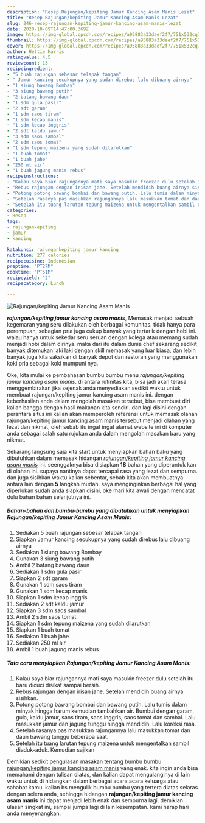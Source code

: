 ```yaml
---
description: "Resep Rajungan/kepiting Jamur Kancing Asam Manis Lezat"
title: "Resep Rajungan/kepiting Jamur Kancing Asam Manis Lezat"
slug: 246-resep-rajungan-kepiting-jamur-kancing-asam-manis-lezat
date: 2020-10-09T14:47:00.369Z
image: https://img-global.cpcdn.com/recipes/a95883a33daef2f7/751x532cq70/rajungankepiting-jamur-kancing-asam-manis-foto-resep-utama.jpg
thumbnail: https://img-global.cpcdn.com/recipes/a95883a33daef2f7/751x532cq70/rajungankepiting-jamur-kancing-asam-manis-foto-resep-utama.jpg
cover: https://img-global.cpcdn.com/recipes/a95883a33daef2f7/751x532cq70/rajungankepiting-jamur-kancing-asam-manis-foto-resep-utama.jpg
author: Hettie Harris
ratingvalue: 4.5
reviewcount: 13
recipeingredient:
- "5 buah rajungan sebesar telapak tangan"
- " Jamur kancing secukupnya yang sudah direbus lalu dibuang airnya"
- "1 siung bawang Bombay"
- "3 siung bawang putih"
- "2 batang bawang daun"
- "1 sdm gula pasir"
- "2 sdt garam"
- "1 sdm saos tiram"
- "1 sdm kecap manis"
- "1 sdm kecap inggris"
- "2 sdt kaldu jamur"
- "3 sdm saos sambal"
- "2 sdm saos tomat"
- "1 sdm tepung maizena yang sudah dilarutkan"
- "1 buah tomat"
- "1 buah jahe"
- "250 ml air"
- "1 buah jagung manis rebus"
recipeinstructions:
- "Kalau saya biar rajungannya mati saya masukin freezer dulu setelah itu baru dicuci disikat sampai bersih."
- "Rebus rajungan dengan irisan jahe. Setelah mendidih buang airnya sisihkan."
- "Potong potong bawang bombai dan bawang putih. Lalu tumis dalam minyak hingga harum kemudian tambahkan air. Bumbui dengan garam, gula, kaldu jamur, saos tiram, saos inggris, saos tomat dan sambal. Lalu masukkan jamur dan jagung tunggu hingga mendidih. Lalu koreksi rasa."
- "Setelah rasanya pas masukkan rajungannya lalu masukkan tomat dan daun bawang tunggu beberapa saat."
- "Setelah itu tuang larutan tepung maizena untuk mengentalkan sambil diaduk-aduk. Kemudian sajikan"
categories:
- Resep
tags:
- rajungankepiting
- jamur
- kancing

katakunci: rajungankepiting jamur kancing 
nutrition: 277 calories
recipecuisine: Indonesian
preptime: "PT27M"
cooktime: "PT51M"
recipeyield: "2"
recipecategory: Lunch

---
```



![Rajungan/kepiting Jamur Kancing Asam Manis](https://img-global.cpcdn.com/recipes/a95883a33daef2f7/751x532cq70/rajungankepiting-jamur-kancing-asam-manis-foto-resep-utama.jpg)

<b><i>rajungan/kepiting jamur kancing asam manis</i></b>, Memasak menjadi sebuah kegemaran yang seru dilakukan oleh berbagai komunitas. tidak hanya para perempuan, sebagian pria juga cukup banyak yang tertarik dengan hobi ini. walau hanya untuk sekedar seru seruan dengan kolega atau memang sudah menjadi hobi dalam dirinya. maka dari itu dalam dunia chef sekarang sedikit banyak ditemukan laki laki dengan skill memasak yang luar biasa, dan lebih banyak juga kita saksikan di banyak depot dan restoran yang menggunakan koki pria sebagai koki mumpuni nya.

Oke, kita mulai ke pembahasan bumbu bumbu menu <i>rajungan/kepiting jamur kancing asam manis</i>. di antara rutinitas kita, bisa jadi akan terasa menggembirakan jika sejenak anda menyediakan sedikit waktu untuk membuat rajungan/kepiting jamur kancing asam manis ini. dengan keberhasilan anda dalam mengolah masakan tersebut, bisa membuat diri kalian bangga dengan hasil makanan kita sendiri. dan lagi disini dengan perantara situs ini kalian akan memperoleh referensi untuk memasak olahan <u>rajungan/kepiting jamur kancing asam manis</u> tersebut menjadi olahan yang lezat dan nikmat, oleh sebab itu ingat ingat alamat website ini di komputer anda sebagai salah satu rujukan anda dalam mengolah masakan baru yang nikmat.




Sekarang langsung saja kita start untuk menyiapkan bahan baku yang dibutuhkan dalam memasak hidangan <u><i>rajungan/kepiting jamur kancing asam manis</i></u> ini. seenggaknya bisa disiapkan <b>18</b> bahan yang diperuntuk kan di olahan ini. supaya nantinya dapat tercapai rasa yang lezat dan sempurna. dan juga sisihkan waktu kalian sebentar, sebab kita akan membuatnya antara lain dengan <b>5</b> langkah mudah. saya menginginkan berbagai hal yang diperlukan sudah anda siapkan disini, oke mari kita awali dengan mencatat dulu bahan bahan selanjutnya ini.

<!--inarticleads1-->

##### Bahan-bahan dan bumbu-bumbu yang dibutuhkan untuk menyiapkan Rajungan/kepiting Jamur Kancing Asam Manis:

1. Sediakan 5 buah rajungan sebesar telapak tangan
1. Siapkan  Jamur kancing secukupnya yang sudah direbus lalu dibuang airnya
1. Sediakan 1 siung bawang Bombay
1. Gunakan 3 siung bawang putih
1. Ambil 2 batang bawang daun
1. Sediakan 1 sdm gula pasir
1. Siapkan 2 sdt garam
1. Gunakan 1 sdm saos tiram
1. Gunakan 1 sdm kecap manis
1. Siapkan 1 sdm kecap inggris
1. Sediakan 2 sdt kaldu jamur
1. Siapkan 3 sdm saos sambal
1. Ambil 2 sdm saos tomat
1. Siapkan 1 sdm tepung maizena yang sudah dilarutkan
1. Siapkan 1 buah tomat
1. Sediakan 1 buah jahe
1. Sediakan 250 ml air
1. Ambil 1 buah jagung manis rebus




<!--inarticleads2-->

##### Tata cara menyiapkan Rajungan/kepiting Jamur Kancing Asam Manis:

1. Kalau saya biar rajungannya mati saya masukin freezer dulu setelah itu baru dicuci disikat sampai bersih.
1. Rebus rajungan dengan irisan jahe. Setelah mendidih buang airnya sisihkan.
1. Potong potong bawang bombai dan bawang putih. Lalu tumis dalam minyak hingga harum kemudian tambahkan air. Bumbui dengan garam, gula, kaldu jamur, saos tiram, saos inggris, saos tomat dan sambal. Lalu masukkan jamur dan jagung tunggu hingga mendidih. Lalu koreksi rasa.
1. Setelah rasanya pas masukkan rajungannya lalu masukkan tomat dan daun bawang tunggu beberapa saat.
1. Setelah itu tuang larutan tepung maizena untuk mengentalkan sambil diaduk-aduk. Kemudian sajikan




Demikian sedikit pengulasan masakan tentang bumbu bumbu <u>rajungan/kepiting jamur kancing asam manis</u> yang enak. kita ingin anda bisa memahami dengan tulisan diatas, dan kalian dapat mengulanginya di lain waktu untuk di hidangkan dalam berbagai acara acara keluarga atau sahabat kamu. kalian bs mengulik bumbu bumbu yang tertera diatas selaras dengan selera anda, sehingga hidangan <b>rajungan/kepiting jamur kancing asam manis</b> ini dapat menjadi lebih enak dan sempurna lagi. demikian ulasan singkat ini, sampai jumpa lagi di lain kesempatan. kami harap hari anda menyenangkan.
